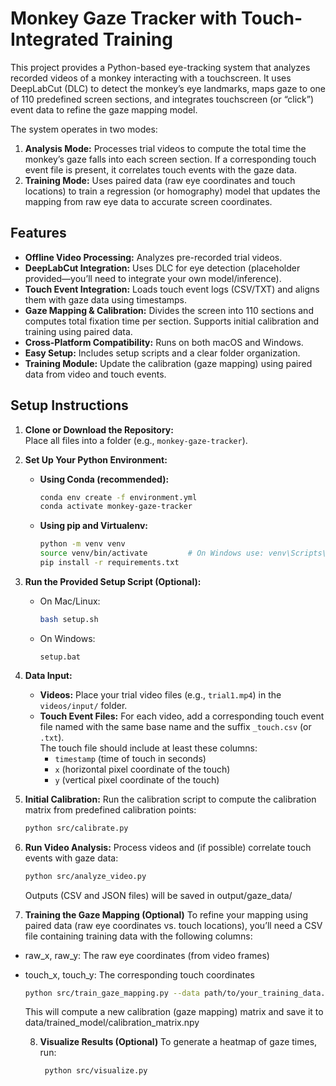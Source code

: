 # Monkey Gaze Tracker with Touch-Integrated Training

This project provides a Python-based eye-tracking system that analyzes recorded videos of a monkey interacting with a touchscreen. It uses DeepLabCut (DLC) to detect the monkey’s eye landmarks, maps gaze to one of 110 predefined screen sections, and integrates touchscreen (or “click”) event data to refine the gaze mapping model.

The system operates in two modes:
1. **Analysis Mode:** Processes trial videos to compute the total time the monkey’s gaze falls into each screen section. If a corresponding touch event file is present, it correlates touch events with the gaze data.
2. **Training Mode:** Uses paired data (raw eye coordinates and touch locations) to train a regression (or homography) model that updates the mapping from raw eye data to accurate screen coordinates.

## Features
- **Offline Video Processing:** Analyzes pre-recorded trial videos.
- **DeepLabCut Integration:** Uses DLC for eye detection (placeholder provided—you’ll need to integrate your own model/inference).
- **Touch Event Integration:** Loads touch event logs (CSV/TXT) and aligns them with gaze data using timestamps.
- **Gaze Mapping & Calibration:** Divides the screen into 110 sections and computes total fixation time per section. Supports initial calibration and training using paired data.
- **Cross-Platform Compatibility:** Runs on both macOS and Windows.
- **Easy Setup:** Includes setup scripts and a clear folder organization.
- **Training Module:** Update the calibration (gaze mapping) using paired data from video and touch events.



## Setup Instructions

1. **Clone or Download the Repository:**  
   Place all files into a folder (e.g., `monkey-gaze-tracker`).

2. **Set Up Your Python Environment:**
   - **Using Conda (recommended):**
     ```bash
     conda env create -f environment.yml
     conda activate monkey-gaze-tracker
     ```
   - **Using pip and Virtualenv:**
     ```bash
     python -m venv venv
     source venv/bin/activate         # On Windows use: venv\Scripts\activate
     pip install -r requirements.txt
     ```

3. **Run the Provided Setup Script (Optional):**
   - On Mac/Linux:
     ```bash
     bash setup.sh
     ```
   - On Windows:
     ```batch
     setup.bat
     ```

4. **Data Input:**
   - **Videos:** Place your trial video files (e.g., `trial1.mp4`) in the `videos/input/` folder.
   - **Touch Event Files:** For each video, add a corresponding touch event file named with the same base name and the suffix `_touch.csv` (or `.txt`).  
     The touch file should include at least these columns:
     - `timestamp` (time of touch in seconds)
     - `x` (horizontal pixel coordinate of the touch)
     - `y` (vertical pixel coordinate of the touch)

5. **Initial Calibration:**
   Run the calibration script to compute the calibration matrix from predefined calibration points:
   ```bash
   python src/calibrate.py
   ```

6. **Run Video Analysis:**
     Process videos and (if possible) correlate touch events with gaze data:
   ```bash
   python src/analyze_video.py
   ```
   Outputs (CSV and JSON files) will be saved in output/gaze_data/

7. **Training the Gaze Mapping (Optional)**
     To refine your mapping using paired data (raw eye coordinates vs. touch locations), you’ll need a CSV file containing training data with the following columns:
- raw_x, raw_y: The raw eye coordinates (from video frames)
- touch_x, touch_y: The corresponding touch coordinates
   ```bash
   python src/train_gaze_mapping.py --data path/to/your_training_data.csv
   ```
   This will compute a new calibration (gaze mapping) matrix and save it to data/trained_model/calibration_matrix.npy

  8. **Visualize Results (Optional)**
       To generate a heatmap of gaze times, run:
     ```bash
      python src/visualize.py
      ```
